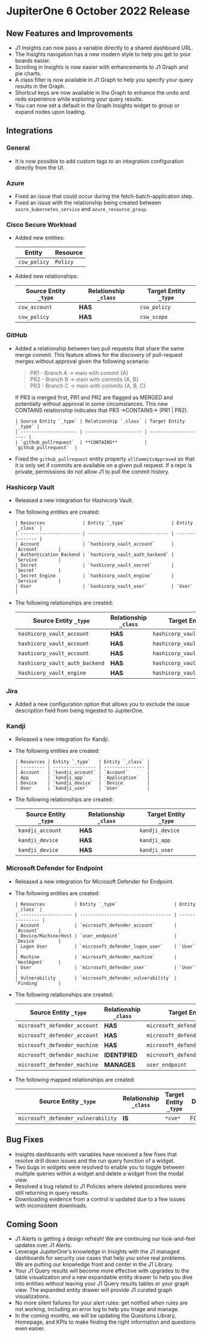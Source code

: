 # JupiterOne 6 October 2022 Release

## New Features and Improvements
-   J1 Insights can now pass a variable directly to a shared dashboard URL. 
-   The Insights navigation has a new modern style to help you get to your boards easier. 
-   Scrolling in Insights is now easier with enhancements to J1 Graph and pie charts. 
-   A class filter is now available in J1 Graph to help you specify your query results in the Graph. 
-   Shortcut keys are now available in the Graph to enhance the undo and redo experience while exploring your query results. 
-   You can now set a default in the Graph Insights widget to group or expand nodes upon loading. 

## Integrations
### General
  - It is now possible to add custom tags to an integration configuration directly from the UI.

### Azure
  - Fixed an issue that could occur during the fetch-batch-application step.
  - Fixed an issue with the relationship being created between `azure_kubernetes_service` and `azure_resource_group`.

### Cisco Secure Workload
  - Added new entities:

    | Entity       | Resource   |
    | ------------ | ---------- |
    | `csw_policy` | `Policy`   |

  - Added new relationships:

    | Source Entity `_type` | Relationship `_class` | Target Entity `_type` |
    | --------------------- | --------------------- | --------------------- |
    | `csw_account`         | **HAS**               | `csw_policy`          |
    | `csw_policy`          | **HAS**               | `csw_scope`           |

### GitHub
  - Added a relationship between two pull requests that share the same merge commit. This feature allows for the discovery of pull-request merges without approval given the following scenario:

    > PR1 - Branch A -> main with commit {A}  
    > PR2 - Branch B -> main with commits {A, B}  
    > PR3 - Branch C -> main with commits {A, B, C}

  	If PR3 is merged first, PR1 and PR2 are flagged as MERGED and potentially without approval in some circumstances. This new CONTAINS relationship indicates that PR3 ->CONTAINS-> (PR1 | PR2).

        | Source Entity `_type` | Relationship `_class` | Target Entity `_type` |
        | --------------------- | --------------------- | --------------------- |
        | `github_pullrequest`  | **CONTAINS**          | `github_pullrequest`  |

  - Fixed the `github_pullrequest` entity property `allCommitsApproved` so that it is only set if commits are available on a given pull request. If a repo is private, permissions do not allow J1 to pull the commit history.

### Hashicorp Vault
- Released a new integration for Hashicorp Vault. 

- The following entities are created:

      | Resources              | Entity `_type`                 | Entity `_class` |
      | ---------------------- | ------------------------------ | --------------- |
      | Account                | `hashicorp_vault_account`      | `Account`       |
      | Authentication Backend | `hashicorp_vault_auth_backend` | `Service`       |
      | Secret                 | `hashicorp_vault_secret`       | `Secret`        |
      | Secret Engine          | `hashicorp_vault_engine`       | `Service`       |
      | User                   | `hashicorp_vault_user`         | `User`          |

- The following relationships are created:

    | Source Entity `_type`          | Relationship `_class` | Target Entity `_type`          |
    | ------------------------------ | --------------------- | ------------------------------ |
    | `hashicorp_vault_account`      | **HAS**               | `hashicorp_vault_auth_backend` |
    | `hashicorp_vault_account`      | **HAS**               | `hashicorp_vault_engine`       |
    | `hashicorp_vault_account`      | **HAS**               | `hashicorp_vault_user`         |
    | `hashicorp_vault_auth_backend` | **HAS**               | `hashicorp_vault_user`         |
    | `hashicorp_vault_engine`       | **HAS**               | `hashicorp_vault_secret`       |


### Jira
  - Added a new configuration option that allows you to exclude the issue description field from being ingested to JupiterOne.

### Kandji
- Released a new integration for Kandji.

- The following entities are created:

      | Resources | Entity `_type`   | Entity `_class` |
      | --------- | ---------------- | --------------- |
      | Account   | `kandji_account` | `Account`       |
      | App       | `kandji_app`     | `Application`   |
      | Device    | `kandji_device`  | `Device`        |
      | User      | `kandji_user`    | `User`          |

- The following relationships are created:

    | Source Entity `_type` | Relationship `_class` | Target Entity `_type` |
    | --------------------- | --------------------- | --------------------- |
    | `kandji_account`      | **HAS**               | `kandji_device`       |
    | `kandji_device`       | **HAS**               | `kandji_app`          |
    | `kandji_device`       | **HAS**               | `kandji_user`         |

### Microsoft Defender for Endpoint
- Released a new integration for Microsoft Defender for Endpoint.

- The following entities are created:

      | Resources           | Entity `_type`                     | Entity `_class` |
      | ------------------- | ---------------------------------- | --------------- |
      | Account             | `microsoft_defender_account`       | `Account`       |
      | Device/Machine/Host | `user_endpoint`                    | `Device`        |
      | Logon User          | `microsoft_defender_logon_user`    | `User`          |
      | Machine             | `microsoft_defender_machine`       | `HostAgent`     |
      | User                | `microsoft_defender_user`          | `User`          |
      | Vulnerability       | `microsoft_defender_vulnerability` | `Finding`       |

- The following relationships are created:

    | Source Entity `_type`        | Relationship `_class` | Target Entity `_type`              |
    | ---------------------------- | --------------------- | ---------------------------------- |
    | `microsoft_defender_account` | **HAS**               | `microsoft_defender_machine`       |
    | `microsoft_defender_account` | **HAS**               | `microsoft_defender_user`          |
    | `microsoft_defender_machine` | **HAS**               | `microsoft_defender_logon_user`    |
    | `microsoft_defender_machine` | **IDENTIFIED**        | `microsoft_defender_vulnerability` |
    | `microsoft_defender_machine` | **MANAGES**           | `user_endpoint`                    |

- The following mapped relationships are created:

    | Source Entity `_type`              | Relationship `_class` | Target Entity `_type` | Direction |
    | ---------------------------------- | --------------------- | --------------------- | --------- |
    | `microsoft_defender_vulnerability` | **IS**                | `*cve*`               | FORWARD   |


## Bug Fixes
-  Insights dashboards with variables have received a few fixes that resolve drill down issues and the run query function of a widget. 
-  Two bugs in widgets were resolved to enable you to toggle between multiple queries within a widget and delete a widget from the modal view. 
-  Resolved a bug related to J1 Policies where deleted procedures were still returning in query results. 
-  Downloading evidence from a control is updated due to a few issues with inconsistent downloads. 

## Coming Soon
- J1 Alerts is getting a design refresh! We are continuing our look-and-feel updates over J1 Alerts. 
- Leverage JupiterOne's knowledge in Insights with the J1 managed dashboards for security use cases that help you solve real problems. We are putting our knowledge front and center in the J1 Library. 
- Your J1 Query results will become more effective with upgrades to the table visualization and a new expandable entity drawer to help you dive into entities without leaving your J1 Query results tables or your graph view. The expanded entity drawer will provide J1 curated graph visualizations.
- No more silent failures for your alert rules: get notified when rules are not working, including an error log to help you triage and manage. 
- In the coming months, we will be updating the Questions Library, Homepage, and KPIs to make finding the right information and questions even easier.
